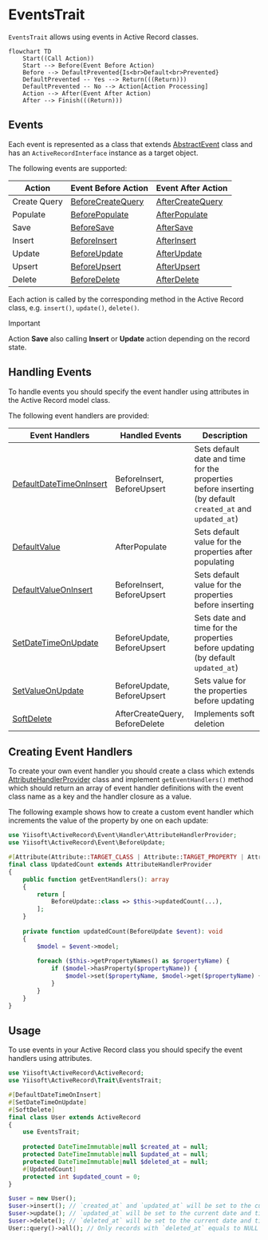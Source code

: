 # EventsTrait

`EventsTrait` allows using events in Active Record classes.

```mermaid
flowchart TD
    Start((Call Action))
    Start --> Before(Event Before Action)
    Before --> DefaultPrevented{Is<br>Default<br>Prevented}
    DefaultPrevented -- Yes --> Return(((Return)))
    DefaultPrevented -- No --> Action[Action Processing]
    Action --> After(Event After Action)
    After --> Finish(((Return)))
```

## Events

Each event is represented as a class that extends [AbstractEvent](../../src/Event/AbstractEvent.php) class 
and has an `ActiveRecordInterface` instance as a target object.

The following events are supported:

Action       | Event Before Action                                        | Event After Action                                       
-------------|------------------------------------------------------------|----------------------------------------------------------
Create Query | [BeforeCreateQuery](../../src/Event/BeforeCreateQuery.php) | [AfterCreateQuery](../../src/Event/AfterCreateQuery.php) 
Populate     | [BeforePopulate](../../src/Event/BeforePopulate.php)       | [AfterPopulate](../../src/Event/AfterPopulate.php)       
Save         | [BeforeSave](../../src/Event/BeforeSave.php)               | [AfterSave](../../src/Event/AfterSave.php)               
Insert       | [BeforeInsert](../../src/Event/BeforeInsert.php)           | [AfterInsert](../../src/Event/AfterInsert.php)           
Update       | [BeforeUpdate](../../src/Event/BeforeUpdate.php)           | [AfterUpdate](../../src/Event/AfterUpdate.php)           
Upsert       | [BeforeUpsert](../../src/Event/BeforeUpsert.php)           | [AfterUpsert](../../src/Event/AfterUpsert.php)           
Delete       | [BeforeDelete](../../src/Event/BeforeDelete.php)           | [AfterDelete](../../src/Event/AfterDelete.php)           

Each action is called by the corresponding method in the Active Record class, e.g. `insert()`, `update()`, `delete()`.

> [!IMPORTANT]
> Action **Save** also calling **Insert** or **Update** action depending on the record state.

## Handling Events

To handle events you should specify the event handler using attributes in the Active Record model class.

The following event handlers are provided:

| Event Handlers                                                                 | Handled Events                 | Description                                                                                                  |
|--------------------------------------------------------------------------------|--------------------------------|--------------------------------------------------------------------------------------------------------------|
| [DefaultDateTimeOnInsert](../../src/Event/Handler/DefaultDateTimeOnInsert.php) | BeforeInsert, BeforeUpsert     | Sets default date and time for the properties before inserting (by default `created_at` and `updated_at`)    |
| [DefaultValue](../../src/Event/Handler/DefaultValue.php)                       | AfterPopulate                  | Sets default value for the properties after populating                                                       |
| [DefaultValueOnInsert](../../src/Event/Handler/DefaultValueOnInsert.php)       | BeforeInsert, BeforeUpsert     | Sets default value for the properties before inserting                                                       |
| [SetDateTimeOnUpdate](../../src/Event/Handler/SetDateTimeOnUpdate.php)         | BeforeUpdate, BeforeUpsert     | Sets date and time for the properties before updating (by default `updated_at`)                              |
| [SetValueOnUpdate](../../src/Event/Handler/SetValueOnUpdate.php)               | BeforeUpdate, BeforeUpsert     | Sets value for the properties before updating                                                                |
| [SoftDelete](../../src/Event/Handler/SoftDelete.php)                           | AfterCreateQuery, BeforeDelete | Implements soft deletion                                                                                     |

## Creating Event Handlers

To create your own event handler you should create a class which extends [AttributeHandlerProvider](../../src/Event/Handler/AttributeHandlerProvider.php) class
and implement `getEventHandlers()` method which should return an array of event handler definitions 
with the event class name as a key and the handler closure as a value.

The following example shows how to create a custom event handler which increments the value of the property by one 
on each update:

```php
use Yiisoft\ActiveRecord\Event\Handler\AttributeHandlerProvider;
use Yiisoft\ActiveRecord\Event\BeforeUpdate;

#[Attribute(Attribute::TARGET_CLASS | Attribute::TARGET_PROPERTY | Attribute::IS_REPEATABLE)]
final class UpdatedCount extends AttributeHandlerProvider
{
    public function getEventHandlers(): array
    {
        return [
            BeforeUpdate::class => $this->updatedCount(...),
        ];
    }
    
    private function updatedCount(BeforeUpdate $event): void
    {
        $model = $event->model;
        
        foreach ($this->getPropertyNames() as $propertyName) {
            if ($model->hasProperty($propertyName)) {
                $model->set($propertyName, $model->get($propertyName) + 1);
            }
        }
    }
}
```

## Usage

To use events in your Active Record class you should specify the event handlers using attributes.

```php
use Yiisoft\ActiveRecord\ActiveRecord;
use Yiisoft\ActiveRecord\Trait\EventsTrait;

#[DefaultDateTimeOnInsert]
#[SetDateTimeOnUpdate]
#[SoftDelete]
final class User extends ActiveRecord
{
    use EventsTrait;
    
    protected DateTimeImmutable|null $created_at = null;
    protected DateTimeImmutable|null $updated_at = null;
    protected DateTimeImmutable|null $deleted_at = null;
    #[UpdatedCount]
    protected int $updated_count = 0;
}

$user = new User();
$user->insert(); // `created_at` and `updated_at` will be set to the current date and time before inserting
$user->update(); // `updated_at` will be set to the current date and time before updating
$user->delete(); // `deleted_at` will be set to the current date and time and the record will not be deleted from the database
User::query()->all(); // Only records with `deleted_at` equals to NULL will be returned
```
